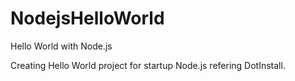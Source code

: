 # NodejsHelloWorld
Hello World with Node.js

Creating Hello World project for startup Node.js refering DotInstall.
